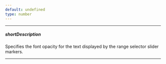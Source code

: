 ```yaml
---
default: undefined
type: number
---
```

---
##### shortDescription
Specifies the font opacity for the text displayed by the range selector slider markers.

---

